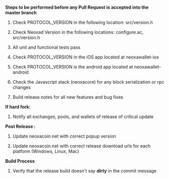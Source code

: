 **Steps to be performed before any Pull Request is accepted into the master branch**

  1. Check PROTOCOL_VERSION in the following location: src/version.h

  2. Check Neoxad Version in the following locations: configure.ac, src/version.h

  3. All unit and functional tests pass

  4. Check PROTOCOL_VERSION in the iOS app located at neoxawallet-ios

  5. Check PROTOCOL_VERSION is the android app located at neoxawallet-android

  6. Check the Javascript stack (neoxacore) for any block serialization or rpc changes
  
  7. Build release notes for all new features and bug fixes

**If hard fork:**

  1. Notify all exchanges, pools, and wallets of release of critical update

**Post Release :**

  1. Update neoxacoin.net with correct popup version
  
  2. Update neoxacoin.net with correct release download urls for each platform (Windows, Linux, Mac)

**Build Process**

  1. Verify that the release build doesn't say ***dirty*** in the commit message

